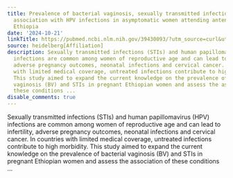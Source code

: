 ```yaml
---
title: Prevalence of bacterial vaginosis, sexually transmitted infections and their
  association with HPV infections in asymptomatic women attending antenatal care in
  Ethiopia
date: '2024-10-21'
linkTitle: https://pubmed.ncbi.nlm.nih.gov/39430093/?utm_source=curl&utm_medium=rss&utm_campaign=pubmed-2&utm_content=1FakS-2QOkCT8HsMOQP1bCRQ4YzyumYOmxmF0moLsQ3dFB1E9V&fc=20220326224207&ff=20241021184321&v=2.18.0.post9+e462414
source: heidelberg[Affiliation]
description: Sexually transmitted infections (STIs) and human papillomavirus (HPV)
  infections are common among women of reproductive age and can lead to infertility,
  adverse pregnancy outcomes, neonatal infections and cervical cancer. In countries
  with limited medical coverage, untreated infections contribute to high morbidity.
  This study aimed to expand the current knowledge on the prevalence of bacterial
  vaginosis (BV) and STIs in pregnant Ethiopian women and assess the association of
  these conditions ...
disable_comments: true
---
```

Sexually transmitted infections (STIs) and human papillomavirus (HPV) infections are common among women of reproductive age and can lead to infertility, adverse pregnancy outcomes, neonatal infections and cervical cancer. In countries with limited medical coverage, untreated infections contribute to high morbidity. This study aimed to expand the current knowledge on the prevalence of bacterial vaginosis (BV) and STIs in pregnant Ethiopian women and assess the association of these conditions ...